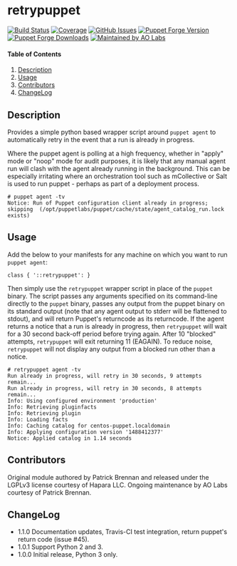 # retrypuppet

[![Build Status](https://img.shields.io/travis/aolabs/puppet-retrypuppet/master.svg)](https://travis-ci.org/aolabs/puppet-retrypuppet)
[![Coverage](https://img.shields.io/coveralls/aolabs/puppet-retrypuppet.svg)](https://coveralls.io/github/aolabs/puppet-retrypuppet)
[![GitHub Issues](https://img.shields.io/github/issues/aolabs/puppet-retrypuppet.svg)](https://github.com/aolabs/puppet-retrypuppet/issues)
[![Puppet Forge Version](http://img.shields.io/puppetforge/v/aolabs/retrypuppet.svg)](https://forge.puppetlabs.com/aolabs/retrypuppet)
[![Puppet Forge Downloads](http://img.shields.io/puppetforge/dt/aolabs/retrypuppet.svg)](https://forge.puppetlabs.com/aolabs/retrypuppet)
[![Maintained by AO Labs](https://img.shields.io/badge/by-aolabs-blue.svg)](https://aolabs.nz)

#### Table of Contents

1. [Description](#description)
1. [Usage](#usage)
1. [Contributors](#contributors)
1. [ChangeLog](#changelog)

## Description
Provides a simple python based wrapper script around `puppet agent` to automatically retry in the event that a run is already in progress.

Where the puppet agent is polling at a high frequency, whether in "apply" mode or "noop" mode for audit purposes, it is likely that any manual agent run will clash with the agent already running in the background.  This can be especially irritating where an orchestration tool such as mCollective or Salt is used to run puppet - perhaps as part of a deployment process.
```shell
# puppet agent -tv
Notice: Run of Puppet configuration client already in progress; skipping  (/opt/puppetlabs/puppet/cache/state/agent_catalog_run.lock exists)
```

## Usage
Add the below to your manifests for any machine on which you want to run `puppet agent`:
```puppet
class { '::retrypuppet': }
```

Then simply use the `retrypuppet` wrapper script in place of the `puppet` binary.  The script passes any arguments specified on its command-line directly to the `puppet` binary, passes any output from the puppet binary on its standard output (note that any agent output to stderr will be flattened to stdout), and will return Puppet's returncode as its returncode.  If the agent returns a notice that a run is already in progress, then `retrypuppet` will wait for a 30 second back-off period before trying again.  After 10 "blocked" attempts, `retrypuppet` will exit returning 11 (EAGAIN).  To reduce noise, `retrypuppet` will not display any output from a blocked run other than a notice.

```
# retrypuppet agent -tv
Run already in progress, will retry in 30 seconds, 9 attempts remain...
Run already in progress, will retry in 30 seconds, 8 attempts remain...
Info: Using configured environment 'production'
Info: Retrieving pluginfacts
Info: Retrieving plugin
Info: Loading facts
Info: Caching catalog for centos-puppet.localdomain
Info: Applying configuration version '1488412377'
Notice: Applied catalog in 1.14 seconds
```

## Contributors
Original module authored by Patrick Brennan and released under the LGPLv3 license courtesy of Hapara LLC.  Ongoing maintenance by AO Labs courtesy of Patrick Brennan.

## ChangeLog
* 1.1.0 Documentation updates, Travis-CI test integration, return puppet's return code (issue #45).
* 1.0.1 Support Python 2 and 3.
* 1.0.0 Initial release, Python 3 only.
